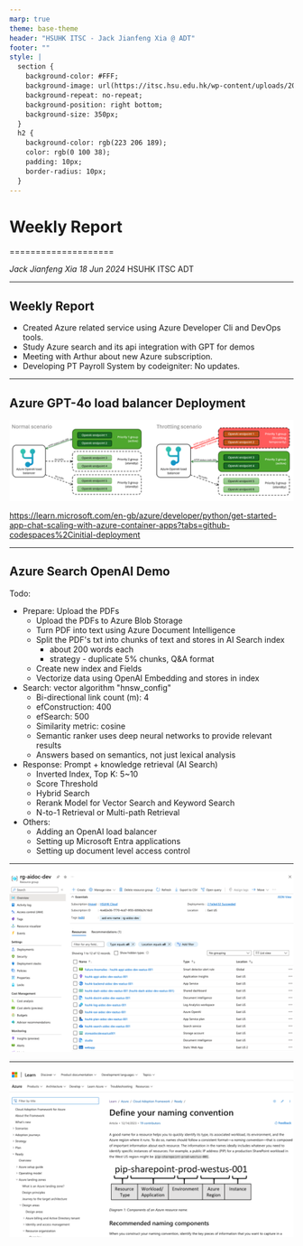 ```yaml
---
marp: true
theme: base-theme
header: "HSUHK ITSC - Jack Jianfeng Xia @ ADT"
footer: ""
style: |
  section {
    background-color: #FFF;
    background-image: url(https://itsc.hsu.edu.hk/wp-content/uploads/2018/11/INFORMATION-TECHNOLOGY-SERVICES-CENTRE_HSU.png);
    background-repeat: no-repeat;
    background-position: right bottom;
    background-size: 350px;
  }
  h2 {
    background-color: rgb(223 206 189);
    color: rgb(0 100 38);
    padding: 10px;
    border-radius: 10px;
  }
---
```

# Weekly Report

====================

_Jack Jianfeng Xia_
_18 Jun 2024_
HSUHK ITSC ADT

---

## Weekly Report

- Created Azure related service using Azure Developer Cli and DevOps tools.
- Study Azure search and its api integration with GPT for demos
- Meeting with Arthur about new Azure subscription.
- Developing PT Payroll System by codeigniter: No updates.

---

## Azure GPT-4o load balancer Deployment

![lb](image/2024-06-18-Jack/intro-loadbalance.png)

https://learn.microsoft.com/en-gb/azure/developer/python/get-started-app-chat-scaling-with-azure-container-apps?tabs=github-codespaces%2Cinitial-deployment

---

## Azure Search OpenAI Demo

Todo:

- Prepare: Upload the PDFs 
  - Upload the PDFs to Azure Blob Storage
  - Turn PDF into text using Azure Document Intelligence
  - Split the PDF's txt into chunks of text and stores in AI Search index
    - about 200 words each
    - strategy - duplicate 5% chunks, Q&A format
  - Create new index and Fields 
  - Vectorize data using OpenAI Embedding and stores in index
- Search: vector algorithm "hnsw_config"
  - Bi-directional link count (m): 4
  - efConstruction: 400
  - efSearch: 500
  - Similarity metric: cosine
  - Semantic ranker uses deep neural networks to provide relevant results
  - Answers based on semantics, not just lexical analysis
- Response: Prompt + knowledge retrieval (AI Search) 
  - Inverted Index, Top K: 5~10
  - Score Threshold
  - Hybrid Search
  - Rerank Model for Vector Search and Keyword Search
  - N-to-1 Retrieval or Multi-path Retrieval
- Others:
  - Adding an OpenAI load balancer
  - Setting up Microsoft Entra applications
  - Setting up document level access control



---

![bg 80%](image/2024-06-18-Jack/1717732508359.png)

---

![bg 80%](image/2024-06-04-Jack/1717469717047.png)
